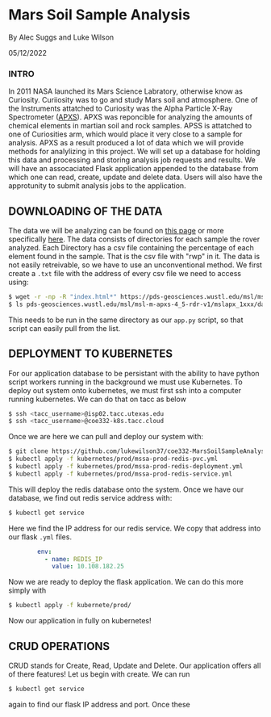 # Mars Soil Sample Analysis

By Alec Suggs and Luke Wilson

05/12/2022

### INTRO

In 2011 NASA launched its Mars Science Labratory, otherwise know as Curiosity. Curiiosity was to go and study Mars soil and atmosphere.
One of the Instruments attatched to Curiosity was the Alpha Particle X-Ray Spectrometer ([APXS](https://mars.nasa.gov/msl/spacecraft/instruments/apxs/)). 
APXS was reponcible for analyzing the amounts of chemical elements in martian soil and rock samples. 
APSS is attatched to one of Curiosities arm, which would place it very close to a sample for analysis.
APXS as a result produced a lot of data which we will provide methods for analylizing in this project.
We will set up a database for holding this data and processing and storing analysis job requests and results.
We will have an assocaciated Flask application appended to the database from which one can read, create, update and delete data. 
Users will also have the approtunity to submit analysis jobs to the application.

## DOWNLOADING OF THE DATA

The data we will be analyzing can be found on [this page](https://pds-geosciences.wustl.edu/missions/msl/apxs.htm) or more specifically [here](https://pds-geosciences.wustl.edu/msl/msl-m-apxs-4_5-rdr-v1/mslapx_1xxx/data/). 
The data consists of directories for each sample the rover analyzed. 
Each Directory has a csv file containing the percentage of each element found in the sample. That is the csv file with "rwp" in it. 
The data is not easily retreivable, so we have to use an unconventional method. We first create a ```.txt``` file with the address of every csv file we need to access using:
```bash
$ wget -r -np -R "index.html*" https://pds-geosciences.wustl.edu/msl/msl-m-apxs-4_5-rdr-v1/mslapx_1xxx/data/
$ ls pds-geosciences.wustl.edu/msl/msl-m-apxs-4_5-rdr-v1/mslapx_1xxx/data/sol0*/*rwp*.csv > coe332-MarsSoilSampleAnalysis/initial_sol_list.txt 
```
This needs to be run in the same directory as our ```app.py``` script, so that script can easily pull from the list.

## DEPLOYMENT TO KUBERNETES

For our application database to be persistant with the ability to have python script workers running in the background we must use Kubernetes.
To deploy out system onto kubernetes, we must first ssh into a computer running kubernetes. We can do that on tacc as below
```bash
$ ssh <tacc_username>@isp02.tacc.utexas.edu
$ ssh <tacc_username>@coe332-k8s.tacc.cloud
```
Once we are here we can pull and deploy our system with:
```bash 
$ git clone https://github.com/lukewilson37/coe332-MarsSoilSampleAnalysis
$ kubectl apply -f kubernetes/prod/mssa-prod-redis-pvc.yml
$ kubectl apply -f kubernetes/prod/mssa-prod-redis-deployment.yml
$ kubectl apply -f kubernetes/prod/mssa-prod-redis-service.yml
```
This will deploy the redis database onto the system. Once we have our database, we find out redis service address with:
```bash
$ kubectl get service
```
Here we find the IP address for our redis service. We copy that address into our flask ```.yml``` files.
```yaml
		env:
          - name: REDIS_IP
            value: 10.108.182.25
```
Now we are ready to deploy the flask application. We can do this more simply with
```bash
$ kubectl apply -f kubernete/prod/
```
Now our application in fully on kubernetes!

## CRUD OPERATIONS

CRUD stands for Create, Read, Update and Delete. Our application offers all of there features!
Let us begin with create. We can run 
```bash
$ kubectl get service
```
again to find our flask IP address and port. Once these




